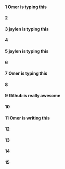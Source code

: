 #### 1 Omer is typing this
#### 2
#### 3 jaylen is typing this
#### 4
#### 5 jaylen is typing this
#### 6
#### 7 Omer is typing this
#### 8
#### 9 Github is really awesome
#### 10
#### 11 Omer is writing this
#### 12
#### 13
#### 14
#### 15